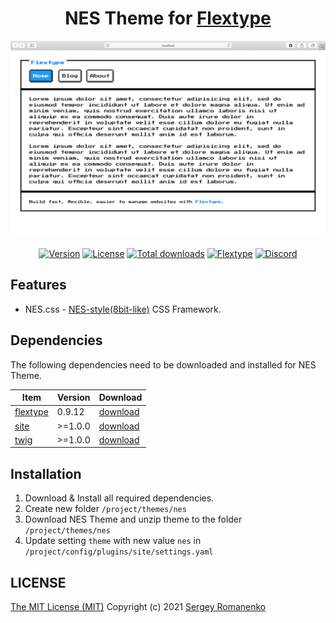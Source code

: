 <h1 align="center">NES Theme for <a href="https://flextype.org/">Flextype</a></h1>

![preview](preview.png)

<p align="center">
<a href="https://github.com/flextype-themes/nes/releases"><img alt="Version" src="https://img.shields.io/github/release/flextype-themes/nes.svg?label=version&color=black"></a> <a href="https://github.com/flextype-themes/nes"><img src="https://img.shields.io/badge/license-MIT-blue.svg?color=black" alt="License"></a> <a href="https://github.com/flextype-themes/nes"><img src="https://img.shields.io/github/downloads/flextype-themes/nes/total.svg?color=black" alt="Total downloads"></a> <a href="https://github.com/flextype-themes/nes"><img src="https://img.shields.io/badge/Flextype-0.9.12-green.svg?color=black" alt="Flextype"></a> <a href=""><img src="https://img.shields.io/discord/423097982498635778.svg?logo=discord&color=black&label=Discord%20Chat" alt="Discord"></a>
</p>

## Features

* NES.css - [NES-style(8bit-like)](https://github.com/nostalgic-css/NES.css) CSS Framework.

## Dependencies

The following dependencies need to be downloaded and installed for NES Theme.

| Item | Version | Download |
|---|---|---|
| [flextype](https://github.com/flextype/flextype) | 0.9.12 | [download](https://github.com/flextype/flextype/releases) |
| [site](https://github.com/flextype-plugins/site) | >=1.0.0 | [download](https://github.com/flextype-plugins/site/releases) |
| [twig](https://github.com/flextype-plugins/twig) | >=1.0.0 | [download](https://github.com/flextype-plugins/twig/releases) |

## Installation

1. Download & Install all required dependencies.
2. Create new folder `/project/themes/nes`
3. Download NES Theme and unzip theme to the folder `/project/themes/nes`
4. Update setting `theme` with new value `nes` in `/project/config/plugins/site/settings.yaml`

## LICENSE
[The MIT License (MIT)](https://github.com/flextype-themes/nes/blob/master/LICENSE.txt)
Copyright (c) 2021 [Sergey Romanenko](https://github.com/Awilum)
